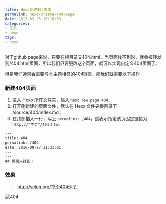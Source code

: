 ```yaml
---
title: Hexo创建404页面
permalink: hexo-create-404-page
date: 2017-02-25 15:18:39
categories:
- 工具
- hexo
tags:
- hexo
---
```

对于github page来说，只要在根目录又404.html，当页面找不到时，就会被转发到/404.html页面，所以我们只要更改这个页面，就可以实现自定义404页面了。

但是我们通常会需要与本主题相符的404页面。那我们就需要以下操作

### 新建404页面
1. 进入 Hexo 所在文件夹，输入 `hexo new page 404` ;
2. 打开刚新建的页面文件，默认在 Hexo 文件夹根目录下 /source/404/index.md；
3. 在顶部插入一行，写上 `permalink: /404`，这表示指定该页固定链接为 `http://"主页"/404.html`

```xml
---
title: 404
permalink: /404
date: 2016-09-27 11:31:01
---
---
## 页面未找到！
```

 ### 效果
 > <http://yelog.org/举个404例子>

 ![404](http://img.saodiyang.com/FjSPGVPAu_7d0aMPqErpI1HN_985.png)
